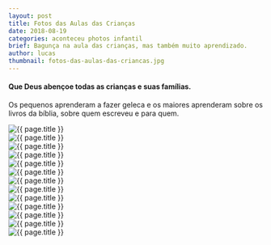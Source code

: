 ```yaml
---
layout: post
title: Fotos das Aulas das Crianças
date: 2018-08-19
categories: aconteceu photos infantil
brief: Bagunça na aula das crianças, mas também muito aprendizado.
author: lucas
thumbnail: fotos-das-aulas-das-criancas.jpg
---
```


<h4 class="text-center mb-5">
  Que Deus abençoe todas as crianças e suas famílias.
</h4>

Os pequenos aprenderam a fazer geleca e os maiores aprenderam sobre os livros da bíblia, sobre quem escreveu e para quem.

<div class="card-columns">
  <div class="card">
    <img class="card-img-top" src="{{ site.baseurl }}/assets/images/posts/fotos-das-aulas-das-criancas-0.jpg" alt="{{ page.title }}" />
  </div>

  <div class="card">
    <img class="card-img-top" src="{{ site.baseurl }}/assets/images/posts/fotos-das-aulas-das-criancas-1.jpg" alt="{{ page.title }}" />
  </div>

  <div class="card">
    <img class="card-img-top" src="{{ site.baseurl }}/assets/images/posts/fotos-das-aulas-das-criancas-2.jpg" alt="{{ page.title }}" />
  </div>

  <div class="card">
    <img class="card-img-top" src="{{ site.baseurl }}/assets/images/posts/fotos-das-aulas-das-criancas-3.jpg" alt="{{ page.title }}" />
  </div>

  <div class="card">
    <img class="card-img-top" src="{{ site.baseurl }}/assets/images/posts/fotos-das-aulas-das-criancas-4.jpg" alt="{{ page.title }}" />
  </div>

  <div class="card">
    <img class="card-img-top" src="{{ site.baseurl }}/assets/images/posts/fotos-das-aulas-das-criancas-5.jpg" alt="{{ page.title }}" />
  </div>

  <div class="card">
    <img class="card-img-top" src="{{ site.baseurl }}/assets/images/posts/fotos-das-aulas-das-criancas-6.jpg" alt="{{ page.title }}" />
  </div>

  <div class="card">
    <img class="card-img-top" src="{{ site.baseurl }}/assets/images/posts/fotos-das-aulas-das-criancas-7.jpg" alt="{{ page.title }}" />
  </div>

  <div class="card">
    <img class="card-img-top" src="{{ site.baseurl }}/assets/images/posts/fotos-das-aulas-das-criancas-8.jpg" alt="{{ page.title }}" />
  </div>

  <div class="card">
    <img class="card-img-top" src="{{ site.baseurl }}/assets/images/posts/fotos-das-aulas-das-criancas-9.jpg" alt="{{ page.title }}" />
  </div>

  <div class="card">
    <img class="card-img-top" src="{{ site.baseurl }}/assets/images/posts/fotos-das-aulas-das-criancas-10.jpg" alt="{{ page.title }}" />
  </div>

  <div class="card">
    <img class="card-img-top" src="{{ site.baseurl }}/assets/images/posts/fotos-das-aulas-das-criancas-11.jpg" alt="{{ page.title }}" />
  </div>

  <div class="card">
    <img class="card-img-top" src="{{ site.baseurl }}/assets/images/posts/fotos-das-aulas-das-criancas-12.jpg" alt="{{ page.title }}" />
  </div>

</div>

